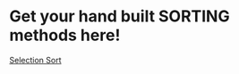 # Get your hand built SORTING methods here!
<!-- List the different types of sorts -->

[Selection Sort](selection.py)
